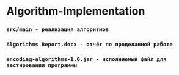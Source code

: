 # Algorithm-Implementation

### `src/main - реализация алгоритмов`

### `Algorithms Report.docx - отчёт по проделанной работе`

### `encoding-algorithms-1.0.jar - исполняемый файл для тестирования программы`
